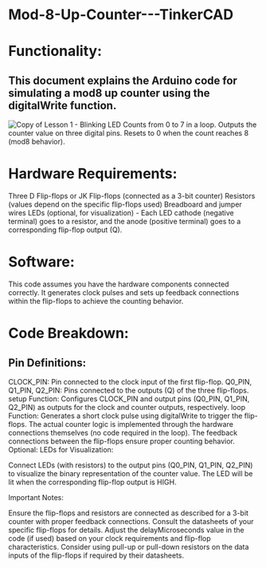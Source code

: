 # Mod-8-Up-Counter---TinkerCAD
# Functionality:
## This document explains the Arduino code for simulating a mod8 up counter using the digitalWrite function.
![Copy of Lesson 1 - Blinking LED]()
Counts from 0 to 7 in a loop.
Outputs the counter value on three digital pins.
Resets to 0 when the count reaches 8 (mod8 behavior).
# Hardware Requirements:

Three D Flip-flops or JK Flip-flops (connected as a 3-bit counter)
Resistors (values depend on the specific flip-flops used)
Breadboard and jumper wires
LEDs (optional, for visualization) - Each LED cathode (negative terminal) goes to a resistor, and the anode (positive terminal) goes to a corresponding flip-flop output (Q).
# Software:

This code assumes you have the hardware components connected correctly. It generates clock pulses and sets up feedback connections within the flip-flops to achieve the counting behavior.

# Code Breakdown:

## Pin Definitions:
CLOCK_PIN: Pin connected to the clock input of the first flip-flop.
Q0_PIN, Q1_PIN, Q2_PIN: Pins connected to the outputs (Q) of the three flip-flops.
setup Function:
Configures CLOCK_PIN and output pins (Q0_PIN, Q1_PIN, Q2_PIN) as outputs for the clock and counter outputs, respectively.
loop Function:
Generates a short clock pulse using digitalWrite to trigger the flip-flops.
The actual counter logic is implemented through the hardware connections themselves (no code required in the loop). The feedback connections between the flip-flops ensure proper counting behavior.
Optional: LEDs for Visualization:

Connect LEDs (with resistors) to the output pins (Q0_PIN, Q1_PIN, Q2_PIN) to visualize the binary representation of the counter value. The LED will be lit when the corresponding flip-flop output is HIGH.

Important Notes:

Ensure the flip-flops and resistors are connected as described for a 3-bit counter with proper feedback connections. Consult the datasheets of your specific flip-flops for details.
Adjust the delayMicroseconds value in the code (if used) based on your clock requirements and flip-flop characteristics.
Consider using pull-up or pull-down resistors on the data inputs of the flip-flops if required by their datasheets.
